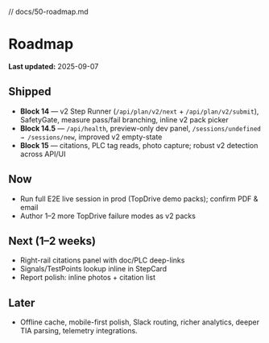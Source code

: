 // docs/50-roadmap.md
# Roadmap
**Last updated:** 2025-09-07

## Shipped
- **Block 14** — v2 Step Runner (`/api/plan/v2/next` + `/api/plan/v2/submit`), SafetyGate, measure pass/fail branching, inline v2 pack picker
- **Block 14.5** — `/api/health`, preview-only dev panel, `/sessions/undefined → /sessions/new`, improved v2 empty-state
- **Block 15** — citations, PLC tag reads, photo capture; robust v2 detection across API/UI

## Now
- Run full E2E live session in prod (TopDrive demo packs); confirm PDF & email
- Author 1–2 more TopDrive failure modes as v2 packs

## Next (1–2 weeks)
- Right-rail citations panel with doc/PLC deep-links
- Signals/TestPoints lookup inline in StepCard
- Report polish: inline photos + citation list


## Later
- Offline cache, mobile-first polish, Slack routing, richer analytics, deeper TIA parsing, telemetry integrations.
